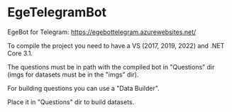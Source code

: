 # EgeTelegramBot
EgeBot for Telegram: https://egebottelegram.azurewebsites.net/

To compile the project you need to have a VS (2017, 2019, 2022) and .NET Core 3.1.

The questions must be in path with the compiled bot in "Questions" dir (imgs for datasets must be in the "imgs" dir).

For building questions you can use a "Data Builder".

Place it in "Questions" dir to build datasets.

